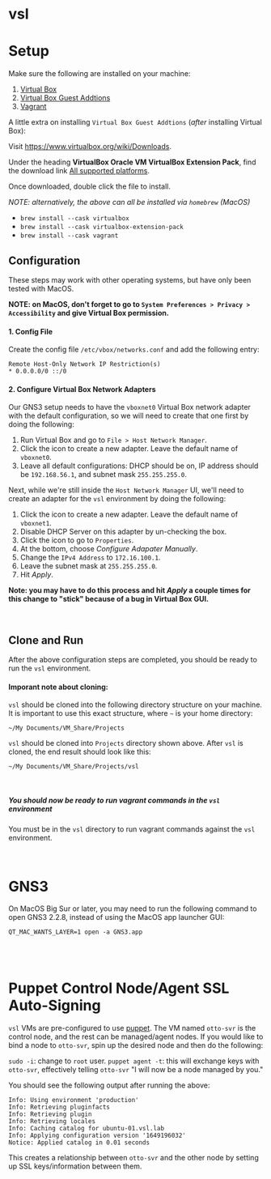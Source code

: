 # vsl

# Setup

Make sure the following are installed on your machine:

1. [Virtual Box](https://www.virtualbox.org/)
2. [Virtual Box Guest Addtions](https://download.virtualbox.org/virtualbox/6.1.32/Oracle_VM_VirtualBox_Extension_Pack-6.1.32.vbox-extpack)
3. [Vagrant](https://www.vagrantup.com/downloads)

A little extra on installing `Virtual Box Guest Addtions` (_after_ installing Virtual Box):

Visit https://www.virtualbox.org/wiki/Downloads.

Under the heading **VirtualBox Oracle VM VirtualBox Extension Pack**, find the download link [All supported platforms](https://download.virtualbox.org/virtualbox/6.1.32/Oracle_VM_VirtualBox_Extension_Pack-6.1.32.vbox-extpack).

Once downloaded, double click the file to install.

_NOTE: alternatively, the above can all be installed via `homebrew` (MacOS)_

- `brew install --cask virtualbox`
- `brew install --cask virtualbox-extension-pack`
- `brew install --cask vagrant`

## Configuration

These steps may work with other operating systems, but have only been tested with MacOS.

**NOTE: on MacOS, don't forget to go to `System Preferences > Privacy > Accessibility` and give Virtual Box permission.**

#### 1. Config File

Create the config file `/etc/vbox/networks.conf` and add the following entry:

```
Remote Host-Only Network IP Restriction(s)
* 0.0.0.0/0 ::/0
```

#### 2. Configure Virtual Box Network Adapters

Our GNS3 setup needs to have the `vboxnet0` Virtual Box network adapter with the default configuration, so we will need to create that one first by doing the following:

1. Run Virtual Box and go to `File > Host Network Manager`.
2. Click the icon to create a new adapter. Leave the default name of `vboxnet0`.
3. Leave all default configurations: DHCP should be on, IP address should be `192.168.56.1`, and subnet mask `255.255.255.0`.

Next, while we're still inside the `Host Network Manager` UI, we'll need to create an adapter for the `vsl` environment by doing the following:

1. Click the icon to create a new adapter. Leave the default name of `vboxnet1`.
2. Disable DHCP Server on this adapter by un-checking the box.
3. Click the icon to go to `Properties`.
4. At the bottom, choose _Configure Adapater Manually_.
5. Change the `IPv4 Address` to `172.16.100.1`.
6. Leave the subnet mask at `255.255.255.0`.
7. Hit _Apply_.

**Note: you may have to do this process and hit _Apply_ a couple times for this change to "stick" because of a bug in Virtual Box GUI.**

<br/>

## Clone and Run

After the above configuration steps are completed, you should be ready to run the `vsl` environment.

#### Imporant note about cloning:

`vsl` should be cloned into the following directory structure on your machine. It is important to use this exact structure, where `~` is your home directory:

`~/My Documents/VM_Share/Projects`

`vsl` should be cloned into `Projects` directory shown above. After `vsl` is cloned, the end result should look like this:

`~/My Documents/VM_Share/Projects/vsl`

<br/>

##### You should now be ready to run vagrant commands in the `vsl` environment

You must be in the `vsl` directory to run vagrant commands against the `vsl` environment.

<br/>

# GNS3

On MacOS Big Sur or later, you may need to run the following command to open GNS3 2.2.8, instead of using the MacOS app launcher GUI:

`QT_MAC_WANTS_LAYER=1 open -a GNS3.app`

<br/>
<br/>

# Puppet Control Node/Agent SSL Auto-Signing

`vsl` VMs are pre-configured to use [puppet](https://puppet.com/). The VM named `otto-svr` is the control node, and the rest can be managed/agent nodes. If you would like to bind a node to `otto-svr`, spin up the desired node and then do the following:

`sudo -i`: change to `root` user.
`puppet agent -t`: this will exchange keys with `otto-svr`, effectively telling `otto-svr` "I will now be a node managed by you."

You should see the following output after running the above:

```
Info: Using environment 'production'
Info: Retrieving pluginfacts
Info: Retrieving plugin
Info: Retrieving locales
Info: Caching catalog for ubuntu-01.vsl.lab
Info: Applying configuration version '1649196032'
Notice: Applied catalog in 0.01 seconds
```

This creates a relationship between `otto-svr` and the other node by setting up SSL keys/information between them.
